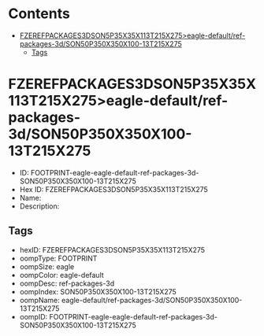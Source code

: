 



Contents
========

* [FZEREFPACKAGES3DSON5P35X35X113T215X275>eagle-default/ref-packages-3d/SON50P350X350X100-13T215X275](#fzerefpackages3dson5p35x35x113t215x275eagle-defaultref-packages-3dson50p350x350x100-13t215x275)
	* [Tags](#tags)

# FZEREFPACKAGES3DSON5P35X35X113T215X275>eagle-default/ref-packages-3d/SON50P350X350X100-13T215X275

- ID: FOOTPRINT-eagle-eagle-default-ref-packages-3d-SON50P350X350X100-13T215X275
- Hex ID: FZEREFPACKAGES3DSON5P35X35X113T215X275
- Name: 
- Description: 

## Tags

- hexID: FZEREFPACKAGES3DSON5P35X35X113T215X275
- oompType: FOOTPRINT
- oompSize: eagle
- oompColor: eagle-default
- oompDesc: ref-packages-3d
- oompIndex: SON50P350X350X100-13T215X275
- oompName: eagle-default/ref-packages-3d/SON50P350X350X100-13T215X275
- oompID: FOOTPRINT-eagle-eagle-default-ref-packages-3d-SON50P350X350X100-13T215X275
